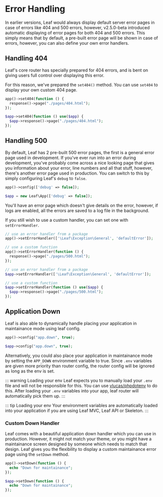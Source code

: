 # Error Handling

<!-- markdownlint-disable no-inline-html -->

<script setup>
import VideoDocs from '/@theme/components/VideoDocs.vue'
</script>

<VideoDocs
  subject="Watch the leaf 3 installation walkthrough"
  description="Throughout the leaf documentation, you will see video links like the one just below. If you are a visual learner, this gives you another way to follow along with our documentation. We call these the video docs."
  link="https://www.youtube.com/embed/BTcUgeOZLyM"
/>

<!-- ::: tip Video Docs
Learn how to handle errors in your leaf app, during and after development.

<VideoLesson href="#" title="Error handling in leaf PHP">Watch the error handling guide on youtube</VideoLesson>
::: -->

In earlier versions, Leaf would always display default server error pages in case of errors like 404 and 500 errors, however, v2.5.0-beta introduced automatic displaying of error pages for both 404 and 500 errors. This simply means that by default, a pre-built error page will be shown in case of errors, however, you can also define your own error handlers.

## Handling 404

Leaf's core router has specially prepared for 404 errors, and is bent on giving users full control over displaying this error.

For this reason, we've prepared the `set404()` method. You can use `set404` to display your own custom 404 page.

<div class="functional-mode">

```php
app()->set404(function () {
  response()->page("./pages/404.html");
});
```

</div>
<div class="class-mode">

```php
$app->set404(function () use($app) {
  $app->response()->page("./pages/404.html");
});
```

</div>

## Handling 500

By default, Leaf has 2 pre-built 500 error pages, the first is a general error page used in development. If you've ever run into an error during development, you've probably come across a nice looking page that gives you information about your error, line numbers and all that stuff, however, there's another error page used in production. You can switch to this by simply configuring Leaf's `debug` to `false`.

<div class="functional-mode">

```php
app()->config(['debug' => false]);
```

</div>
<div class="class-mode">

```php
$app = new Leaf\App(['debug' => false]);
```

</div>

You'll have an error page which doesn't give details on the error, however, if logs are enabled, all the errors are saved to a log file in the background.

If you still wish to use a custom handler, you can set one with `setErrorHandler`.

<div class="functional-mode">

```php
// use an error handler from a package
app()->setErrorHandler(['\Leaf\Exception\General', 'defaultError']);

// use a custom function
app()->setErrorHandler(function () {
  response()->page("./pages/500.html");
});
```

</div>
<div class="class-mode">

```php
// use an error handler from a package
$app->setErrorHandler(['\Leaf\Exception\General', 'defaultError']);

// use a custom function
$app->setErrorHandler(function () use($app) {
  $app->response()->page("./pages/500.html");
});
```

</div>

## Application Down

Leaf is also able to dynamically handle placing your application in maintainance mode using leaf config.

<div class="functional-mode">

```php
app()->config("app.down", true);
```

</div>
<div class="class-mode">

```php
$app->config("app.down", true);
```

</div>

Alternatively, you could also place your application in maintainance mode by setting the `APP_DOWN` environment variable to true. Since `.env` variables are given more priority than router config, the router config will be ignored as long as the env is set.

::: warning Loading your env
Leaf expects you to manually load your `.env` file and will not be responsible for this. You can use [vlucas/phpdotenv](https://packagist.org/packages/vlucas/phpdotenv) to do this. After loading your `.env` variables into your app, leaf router will automatically pick them up.
:::

::: tip Loading your env
Your environment variables are automatically loaded into your application if you are using Leaf MVC, Leaf API or Skeleton.
:::

### Custom Down Handler

Leaf comes with a beautiful application down handler which you can use in production. However, it might not match your theme, or you might have a maintainance screen designed by someone which needs to match that design. Leaf gives you the flexibility to display a custom maintainance error page using the `setDown` method.

<div class="functional-mode">

```php
app()->setDown(function () {
  echo "Down for maintainance";
});
```

</div>
<div class="class-mode">

```php
$app->setDown(function () {
  echo "Down for maintainance";
});
```

</div>
